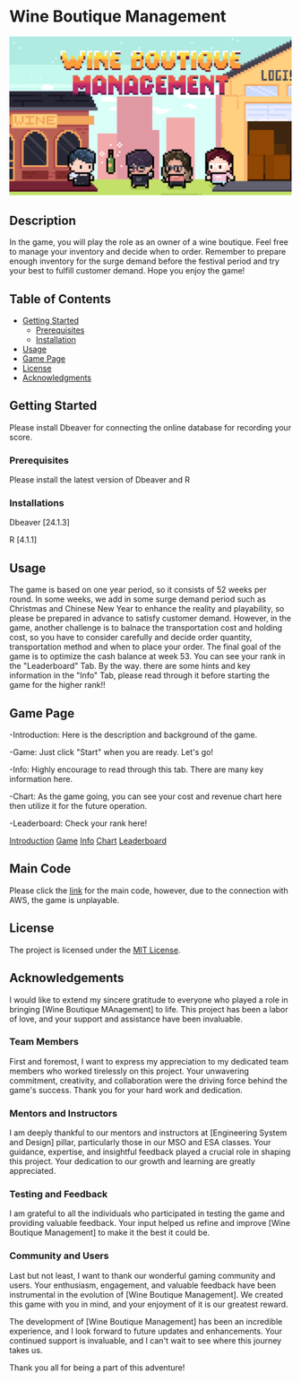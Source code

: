 # Wine Boutique Management

![Logo](Thumbnail.png)

## Description

In the game, you will play the role as an owner of a wine boutique. Feel free to manage your inventory and decide when to order. Remember to prepare enough inventory for the surge demand before the festival period and try your best to fulfill customer demand. 
Hope you enjoy the game!


## Table of Contents

- [Getting Started](#getting-started)
  - [Prerequisites](#prerequisites)
  - [Installation](#installation)
- [Usage](#usage)
- [Game Page](#game-page)
- [License](#license)
- [Acknowledgments](#acknowledgments)

## Getting Started

Please install Dbeaver for connecting the online database for recording your score.

### Prerequisites

Please install the latest version of Dbeaver and R

### Installations
Dbeaver [24.1.3]

R [4.1.1]

## Usage

The game is based on one year period, so it consists of 52 weeks per round. In some weeks, we add in some surge demand period such as Christmas and Chinese New Year to enhance the reality and playability, so please be prepared in advance to satisfy customer demand. However, in the game, another challenge is to balnace the transportation cost and holding cost, so you have to consider carefully and decide order quantity, transportation method and when to place your order. The final goal of the game is to optimize the cash balance at week 53. You can see your rank in the "Leaderboard" Tab. By the way. there are some hints and key information in the "Info" Tab, please read through it before starting the game for the higher rank!!

## Game Page

-Introduction: Here is the description and background of the game.  

-Game: Just click "Start" when you are ready. Let's go!  

-Info: Highly encourage to read through this tab. There are many key information here.  

-Chart: As the game going, you can see your cost and revenue chart here then utilize it for the future operation.  

-Leaderboard: Check your rank here!  

[Introduction](login.png)
[Game](png)
[Info](info.gif)
[Chart](png)
[Leaderboard](Leaderboard.png)

## Main Code
Please click the [link](main_code.R) for the main code, however, due to the connection with AWS, the game is unplayable.


## License

The project is licensed under the [MIT License](LICENSE).

## Acknowledgements

I would like to extend my sincere gratitude to everyone who played a role in bringing [Wine Boutique MAnagement] to life. This project has been a labor of love, and your support and assistance have been invaluable.

### Team Members

First and foremost, I want to express my appreciation to my dedicated team members who worked tirelessly on this project. Your unwavering commitment, creativity, and collaboration were the driving force behind the game's success. Thank you for your hard work and dedication.

### Mentors and Instructors

I am deeply thankful to our mentors and instructors at [Engineering System and Design] pillar, particularly those in our MSO and ESA classes. Your guidance, expertise, and insightful feedback played a crucial role in shaping this project. Your dedication to our growth and learning are greatly appreciated.

### Testing and Feedback

I am grateful to all the individuals who participated in testing the game and providing valuable feedback. Your input helped us refine and improve [Wine Boutique Management] to make it the best it could be.

### Community and Users

Last but not least, I want to thank our wonderful gaming community and users. Your enthusiasm, engagement, and valuable feedback have been instrumental in the evolution of [Wine Boutique Management]. We created this game with you in mind, and your enjoyment of it is our greatest reward.

The development of [Wine Boutique Management] has been an incredible experience, and I look forward to future updates and enhancements. Your continued support is invaluable, and I can't wait to see where this journey takes us.

Thank you all for being a part of this adventure!
